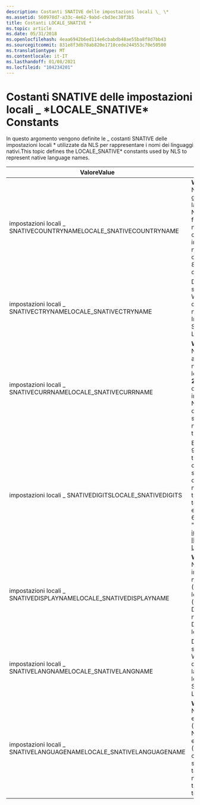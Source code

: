 ```yaml
---
description: Costanti SNATIVE delle impostazioni locali \_ \*
ms.assetid: 560978d7-a33c-4e62-9abd-cbd3ec38f3b5
title: Costanti LOCALE_SNATIVE *
ms.topic: article
ms.date: 05/31/2018
ms.openlocfilehash: 4eaa6942b6ed114e6cbabdb48ae55ba8f8d7bb43
ms.sourcegitcommit: 831e8f3db78ab820e1710cede244553c70e50500
ms.translationtype: MT
ms.contentlocale: it-IT
ms.lasthandoff: 01/08/2021
ms.locfileid: "104234201"
---
```

# <a name="locale_snative-constants"></a><span data-ttu-id="7135b-103">Costanti SNATIVE delle impostazioni locali \_ \*</span><span class="sxs-lookup"><span data-stu-id="7135b-103">LOCALE\_SNATIVE\* Constants</span></span>

<span data-ttu-id="7135b-104">In questo argomento vengono definite le \_ costanti SNATIVE delle impostazioni locali \* utilizzate da NLS per rappresentare i nomi dei linguaggi nativi.</span><span class="sxs-lookup"><span data-stu-id="7135b-104">This topic defines the LOCALE\_SNATIVE\* constants used by NLS to represent native language names.</span></span>



| <span data-ttu-id="7135b-105">Valore</span><span class="sxs-lookup"><span data-stu-id="7135b-105">Value</span></span>                       | <span data-ttu-id="7135b-106">Significato</span><span class="sxs-lookup"><span data-stu-id="7135b-106">Meaning</span></span>                                                                                                                                                                                                                                                            |
|-----------------------------|--------------------------------------------------------------------------------------------------------------------------------------------------------------------------------------------------------------------------------------------------------------------|
| <span data-ttu-id="7135b-107">impostazioni locali \_ SNATIVECOUNTRYNAME</span><span class="sxs-lookup"><span data-stu-id="7135b-107">LOCALE\_SNATIVECOUNTRYNAME</span></span>  | <span data-ttu-id="7135b-108">**Windows 7 e versioni successive:** Nome nativo del paese/area geografica, ad esempio, España per la Spagna.</span><span class="sxs-lookup"><span data-stu-id="7135b-108">**Windows 7 and later:** Native name of the country/region, for example, España for Spain.</span></span> <span data-ttu-id="7135b-109">Il numero massimo di caratteri consentiti per questa stringa è 80, incluso un carattere di terminazione null.</span><span class="sxs-lookup"><span data-stu-id="7135b-109">The maximum number of characters allowed for this string is 80, including a terminating null character.</span></span>                                                                 |
| <span data-ttu-id="7135b-110">impostazioni locali \_ SNATIVECTRYNAME</span><span class="sxs-lookup"><span data-stu-id="7135b-110">LOCALE\_SNATIVECTRYNAME</span></span>     | <span data-ttu-id="7135b-111">Deprecato per Windows 7 e versioni successive.</span><span class="sxs-lookup"><span data-stu-id="7135b-111">Deprecated for Windows 7 and later.</span></span> <span data-ttu-id="7135b-112">Nome nativo del paese/area geografica.</span><span class="sxs-lookup"><span data-stu-id="7135b-112">Native name of the country/region.</span></span> <span data-ttu-id="7135b-113">Vedere Impostazioni locali \_ SNATIVECOUNTRYNAME.</span><span class="sxs-lookup"><span data-stu-id="7135b-113">See LOCALE\_SNATIVECOUNTRYNAME.</span></span>                                                                                                                                                             |
| <span data-ttu-id="7135b-114">impostazioni locali \_ SNATIVECURRNAME</span><span class="sxs-lookup"><span data-stu-id="7135b-114">LOCALE\_SNATIVECURRNAME</span></span>     | <span data-ttu-id="7135b-115">**Windows Me/98, windows 2000:** Nome nativo della valuta associata alle impostazioni locali, nella lingua nativa delle impostazioni locali.</span><span class="sxs-lookup"><span data-stu-id="7135b-115">**Windows Me/98, Windows 2000:** The native name of the currency associated with the locale, in the native language of the locale.</span></span> <span data-ttu-id="7135b-116">Non esiste alcun limite al numero di caratteri consentiti per questa stringa.</span><span class="sxs-lookup"><span data-stu-id="7135b-116">There is no limit on the number of characters allowed for this string.</span></span>                                                          |
| <span data-ttu-id="7135b-117">impostazioni locali \_ SNATIVEDIGITS</span><span class="sxs-lookup"><span data-stu-id="7135b-117">LOCALE\_SNATIVEDIGITS</span></span>       | <span data-ttu-id="7135b-118">Equivalenti nativi da ASCII 0 a 9.</span><span class="sxs-lookup"><span data-stu-id="7135b-118">Native equivalents of ASCII 0 through 9.</span></span> <span data-ttu-id="7135b-119">Il numero massimo di caratteri consentiti per questa stringa è undici, incluso un carattere di terminazione null.</span><span class="sxs-lookup"><span data-stu-id="7135b-119">The maximum number of characters allowed for this string is eleven, including a terminating null character.</span></span> <span data-ttu-id="7135b-120">Ad esempio, l'arabo USA "012345 6789".</span><span class="sxs-lookup"><span data-stu-id="7135b-120">For example, Arabic uses "٠١٢٣٤٥ ٦٧٨٩".</span></span> <span data-ttu-id="7135b-121">Vedere anche [impostazioni locali \_ IDIGITSUBSTITUTION](locale-idigitsubstitution.md).</span><span class="sxs-lookup"><span data-stu-id="7135b-121">See also [LOCALE\_IDIGITSUBSTITUTION](locale-idigitsubstitution.md).</span></span> |
| <span data-ttu-id="7135b-122">impostazioni locali \_ SNATIVEDISPLAYNAME</span><span class="sxs-lookup"><span data-stu-id="7135b-122">LOCALE\_SNATIVEDISPLAYNAME</span></span>  | <span data-ttu-id="7135b-123">**Windows 7 e versioni successive:** Nome visualizzato delle impostazioni locali nella lingua nativa, ad esempio Deutsch (Deutschland) per le impostazioni locali tedesche (Germania).</span><span class="sxs-lookup"><span data-stu-id="7135b-123">**Windows 7 and later:** Display name of the locale in its native language, for example, Deutsch (Deutschland) for the locale German (Germany).</span></span> <br/>                                                                                                        |
| <span data-ttu-id="7135b-124">impostazioni locali \_ SNATIVELANGNAME</span><span class="sxs-lookup"><span data-stu-id="7135b-124">LOCALE\_SNATIVELANGNAME</span></span>     | <span data-ttu-id="7135b-125">Deprecato per Windows 7 e versioni successive.</span><span class="sxs-lookup"><span data-stu-id="7135b-125">Deprecated for Windows 7 and later.</span></span> <span data-ttu-id="7135b-126">Nome nativo della lingua.</span><span class="sxs-lookup"><span data-stu-id="7135b-126">Native name of the language.</span></span> <span data-ttu-id="7135b-127">Vedere Impostazioni locali \_ SNATIVELANGUAGENAME.</span><span class="sxs-lookup"><span data-stu-id="7135b-127">See LOCALE\_SNATIVELANGUAGENAME.</span></span>                                                                                                                                                                  |
| <span data-ttu-id="7135b-128">impostazioni locali \_ SNATIVELANGUAGENAME</span><span class="sxs-lookup"><span data-stu-id="7135b-128">LOCALE\_SNATIVELANGUAGENAME</span></span> | <span data-ttu-id="7135b-129">**Windows 7 e versioni successive:** Nome nativo della lingua, ad esempio Հայերեն per armeno (Armenia).</span><span class="sxs-lookup"><span data-stu-id="7135b-129">**Windows 7 and later:** Native name of the language, for example, Հայերեն for Armenian (Armenia).</span></span> <span data-ttu-id="7135b-130">Il numero massimo di caratteri consentiti per questa stringa è 80, incluso un carattere di terminazione null.</span><span class="sxs-lookup"><span data-stu-id="7135b-130">The maximum number of characters allowed for this string is 80, including a terminating null character.</span></span>                                                         |



 

 

 




